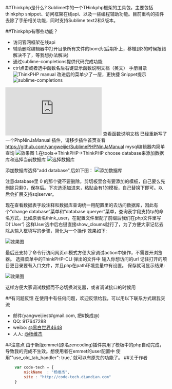 ##Thinkphp是什么?
Sublime中的一个THinkphp框架的工具包，主要包括thinkphp snippet、访问框架在线api、以及一些编程辅助功能。目前重构的插件去除了手册相关功能，同时支持Sublime text2和3版本。

##Thinkphp有哪些功能？

*  访问官网框架在线api
*  辅助删除编辑器中打开目录所有文件的bom头(后期补上，移植到3的时候报错解决不了，等我想办法解决)
*  通过sublime-completions提供代码完成功能
*  ctrl点击或者选中函数名后右键显示函数说明文档（英文）
手册目录
![ThinkPHP manual](http://www.thinkphp.cn/Uploads/editor/2013-07-14/51e25dad0bc2b.jpg)
改进后的菜单少了一层，更快捷
Snippet提示
![sublime-completions](http://www.thinkphp.cn/Uploads/editor/2013-07-14/51e25e9621c58.png)

![视频: 用Sublime text2的Thinkphp插件 像zencoding)一样快速开发TP](http://v.youku.com/v_show/id_XNTA1NjE2MTM2.html)
查看函数说明文档
已经重新写了一个PhpNinJaManual 插件，请移步插件首页查看 <https://github.com/yangweijie/SublimePHPNinJaManual>
mysql编辑器内简单查询
![效果图](http://www.thinkphp.cn/Uploads/speech/2013-08-04/51fe0a85ecca9.png "效果图")
1.在tools->ThinkPHP->ThinkPHP choose database来添加数据库和选择当前数据库
![选择数据库](http://ww2.sinaimg.cn/mw1024/50075709jw1e61cpzgtwpj20e304tmxg.jpg "选择数据库")

添加数据库选择"add database",后如下图：
![添加数据库](http://ww2.sinaimg.cn/mw1024/50075709jw1e61cpzwnbqj20j10hv0ul.jpg)

注意database里 0 的那个键不要删除，剪切板里会有要添加的模板，自己要么先删除只剩0，保存后。下次选添加进来，粘贴会有1的模板，自己替换下即可。以后会扩展支持sqlserver。

现在查看数据表字段注释和数据库查询统一用配置里的去访问数据库，因此有个“change database”菜单和“database queryer”菜单，查询表字段支持tp的命名方式，比如原表名think_user，在配置文件里配了前缀后我们在php文件里写D('User') 这样User选中后右键直接show_cloums就行了，为了方便大家记忆去除从输入框填写的步骤，简化为一个操作
效果如下:

![效果图](http://www.thinkphp.cn/Uploads/editor/2012-12-10/50c56b7fd4e97.png)

最后还支持了命令行访问网页cli模式方便大家调试action中操作，不需要开浏览器。
选择菜单中的ThinkPHP-CLI 弹出的文件中 输入你想访问的url 记住打开的项目更目录要有入口文件，并且php在path环境变量中有设置。
保存就可显示结果:

![效果图](http://www.thinkphp.cn/Uploads/editor/2013-07-14/51e2689cce54a.png)

这样方便大家调试数据而不必切换浏览器，或者调试接口的时候用


##有问题反馈
在使用中有任何问题，欢迎反馈给我，可以用以下联系方式跟我交流

* 邮件(yangweijiest#gmail.com, 把#换成@)
* QQ: 917647288
* weibo: [@黑白世界4648](http://weibo.com/1342658313)
* 人人: [@杨维杰](http://www.renren.com/247050624)

##注意点
由于新版emmet(原名zencoding)插件禁用了模板中的php自动完成，导致我的完成不生效。想使用者在emmet的user配置中 使用'"use_old_tab_handler": true,' 就可以有原先的功能了。
##关于作者

```javascript
	var code-tech = {
		nickName  : "杨维杰",
		site : "http://code-tech.diandian.com"
	}
```